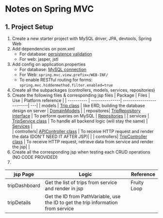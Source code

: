 # Notes on Spring MVC
## 1. Project Setup
1. Create a new starter project with MySQL driver, JPA, devtools, Spring Web
2. Add dependencies on pom.xml 
   - For database: [persistence validation](https://login.codingdojo.com/m/315/9533/64299)
   - For web: jasper, jstl
3. Add config on application.properties 
   - For database: [MySQL connection ](https://login.codingdojo.com/m/315/9533/64298)
   - For Web: ```spring.mvc.view.prefix=/WEB-INF/```
   - To enable RESTful routing for forms: ```spring.mvc.hiddenmethod.filter.enabled=true```
4. Create all the subpackages (controllers, models, services, repositories)
5. Create the following files & corresponding jsp files
   | Package    | Files | Use | Platform reference | 
   | ---------- | ---------------| -------------------------| ---|
   | models     | [Trip class](./packages/Trip.java) | like ERD, building the database design on server | [DomainModels](https://login.codingdojo.com/m/315/9533/64299) |
   | repositores| [TripRepository interface](./packages/TripRepository.java) | To perform queries on MySQL | [Repositories](https://login.codingdojo.com/m/315/9533/64300) |
   | services   | [TripService class](./packages/TripService.java) | To handle all backend logic (will stay the same) | [Services](https://login.codingdojo.com/m/315/9533/64301) |  
   | controllers| [APIController class](./packages/APIController.java) | To receive HTTP request and render the data  (DON'T NEED IT AFTER JSP)|   |
     | controllers| [TripController class](./packages/TripController.java) | To receive HTTP request, retrieve data from service and render the jsp|   |
6. Create all the corresponding jsp when testing each CRUD operations (NO CODE PROVIDED)
7. 
| jsp Page |  Logic  | Reference |
| ---------| --------| -----------|
| tripDashboard |  Get the list of trips from service and render in jsp| Fruity Loop |
| tripDetails |  Get the ID from PathVariable, use the ID to get the trip information from service | |



